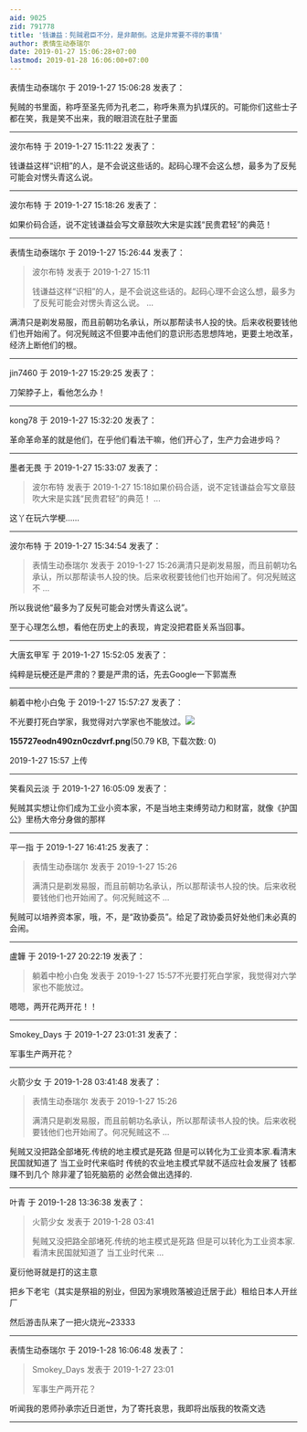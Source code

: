 ```yaml
---
aid: 9025
zid: 791778
title: '钱谦益：髡贼君臣不分，是非颠倒。这是非常要不得的事情'
author: 表情生动泰瑞尔
date: 2019-01-27 15:06:28+07:00
lastmod: 2019-01-28 16:06:00+07:00
---
```


表情生动泰瑞尔 于 2019-1-27 15:06:28 发表了：

髡贼的书里面，称呼至圣先师为孔老二，称呼朱熹为扒煤灰的。可能你们这些士子都在笑，我是笑不出来，我的眼泪流在肚子里面

---------

波尔布特 于 2019-1-27 15:11:22 发表了：

钱谦益这样“识相”的人，是不会说这些话的。起码心理不会这么想，最多为了反髡可能会对愣头青这么说。

---------

波尔布特 于 2019-1-27 15:18:26 发表了：

如果价码合适，说不定钱谦益会写文章鼓吹大宋是实践“民贵君轻”的典范！

---------

表情生动泰瑞尔 于 2019-1-27 15:26:44 发表了：

> 波尔布特 发表于 2019-1-27 15:11
> 
> 钱谦益这样“识相”的人，是不会说这些话的。起码心理不会这么想，最多为了反髡可能会对愣头青这么说。 ...



满清只是剃发易服，而且前朝功名承认，所以那帮读书人投的快。后来收税要钱他们也开始闹了。何况髡贼这不但要冲击他们的意识形态思想阵地，更要土地改革，经济上断他们的根。

---------

jin7460 于 2019-1-27 15:29:25 发表了：

刀架脖子上，看他怎么办！

---------

kong78 于 2019-1-27 15:32:20 发表了：

革命革命革的就是他们，在乎他们看法干嘛，他们开心了，生产力会进步吗？

---------

墨者无畏 于 2019-1-27 15:33:07 发表了：

> 波尔布特 发表于 2019-1-27 15:18如果价码合适，说不定钱谦益会写文章鼓吹大宋是实践“民贵君轻”的典范！ ...



这丫在玩六学梗……

---------

波尔布特 于 2019-1-27 15:34:54 发表了：

> 表情生动泰瑞尔 发表于 2019-1-27 15:26满清只是剃发易服，而且前朝功名承认，所以那帮读书人投的快。后来收税要钱他们也开始闹了。何况髡贼这不 ...



所以我说他“最多为了反髡可能会对愣头青这么说”。

至于心理怎么想，看他在历史上的表现，肯定没把君臣关系当回事。

---------

大唐玄甲军 于 2019-1-27 15:52:05 发表了：

纯粹是玩梗还是严肃的？要是严肃的话，先去Google一下郭嵩焘

---------

躺着中枪小白兔 于 2019-1-27 15:57:27 发表了：

不光要打死白学家，我觉得对六学家也不能放过。![](https://mirrors.tuna.tsinghua.edu.cn/osdn/lgqm/72877/155727eodn490zn0czdvrf.png)



**155727eodn490zn0czdvrf.png**(50.79 KB, 下载次数: 0)



2019-1-27 15:57 上传

---------

笑看风云淡 于 2019-1-27 16:05:09 发表了：

髡贼其实想让你们成为工业小资本家，不是当地主束缚劳动力和财富，就像《护国公》里杨大帝分身做的那样

---------

平一指 于 2019-1-27 16:41:25 发表了：

> 表情生动泰瑞尔 发表于 2019-1-27 15:26
> 
> 满清只是剃发易服，而且前朝功名承认，所以那帮读书人投的快。后来收税要钱他们也开始闹了。何况髡贼这不 ...



髡贼可以培养资本家，哦，不，是“政协委员”。给足了政协委员好处他们未必真的会闹。

---------

盧韡 于 2019-1-27 20:22:19 发表了：

> 躺着中枪小白兔 发表于 2019-1-27 15:57不光要打死白学家，我觉得对六学家也不能放过。



嗯嗯，两开花两开花！！

---------

Smokey_Days 于 2019-1-27 23:01:31 发表了：

军事生产两开花？

---------

火箭少女 于 2019-1-28 03:41:48 发表了：

> 表情生动泰瑞尔 发表于 2019-1-27 15:26
> 
> 满清只是剃发易服，而且前朝功名承认，所以那帮读书人投的快。后来收税要钱他们也开始闹了。何况髡贼这不 ...



髡贼又没把路全部堵死.传统的地主模式是死路 但是可以转化为工业资本家.看清末民国就知道了 当工业时代来临时 传统的农业地主模式早就不适应社会发展了 钱都赚不到几个 除非灌了铅死脑筋的 必然会做出选择的.

---------

叶青 于 2019-1-28 13:36:38 发表了：

> 火箭少女 发表于 2019-1-28 03:41
> 
> 髡贼又没把路全部堵死.传统的地主模式是死路 但是可以转化为工业资本家.看清末民国就知道了 当工业时代来 ...



夏衍他哥就是打的这主意

把乡下老宅（其实是祭祖的别业，但因为家境败落被迫迁居于此）租给日本人开丝厂

然后游击队来了一把火烧光~23333

---------

表情生动泰瑞尔 于 2019-1-28 16:06:48 发表了：

> Smokey\_Days 发表于 2019-1-27 23:01
> 
> 军事生产两开花？



听闻我的恩师孙承宗近日逝世，为了寄托哀思，我即将出版我的牧斋文选

---------


